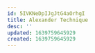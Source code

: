 ```yaml
---
id: 5IVKNeDpIJgJtG4aOrhgI
title: Alexander Technique
desc: ''
updated: 1639759645929
created: 1639759645929
---
```


